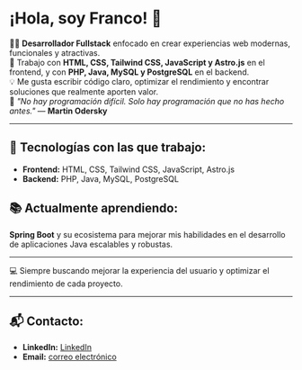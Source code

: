 # ¡Hola, soy Franco! 👋

👨‍💻 **Desarrollador Fullstack** enfocado en crear experiencias web modernas, funcionales y atractivas.  
🚀 Trabajo con **HTML, CSS, Tailwind CSS, JavaScript y Astro.js** en el frontend, y con **PHP, Java, MySQL y PostgreSQL** en el backend.  
💡 Me gusta escribir código claro, optimizar el rendimiento y encontrar soluciones que realmente aporten valor.  
🧠 *"No hay programación difícil. Solo hay programación que no has hecho antes."* — **Martin Odersky**

---

## 🚀 Tecnologías con las que trabajo:

- **Frontend:** HTML, CSS, Tailwind CSS, JavaScript, Astro.js
- **Backend:** PHP, Java, MySQL, PostgreSQL

 ## 📚 Actualmente aprendiendo:

**Spring Boot** y su ecosistema para mejorar mis habilidades en el desarrollo de aplicaciones Java escalables y robustas.

---

💻 Siempre buscando mejorar la experiencia del usuario y optimizar el rendimiento de cada proyecto.

---

## 📬 **Contacto:**

- **LinkedIn:** [LinkedIn](https://www.linkedin.com/in/franco-leguiza-776a4223a/)  
- **Email:** [correo electrónico](mailto:francoleguiza002@gmail.com)


